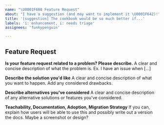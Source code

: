 ```yaml
---
name: "\U0001F680 Feature Request"
about: "I have a suggestion (and may want to implement it \U0001F642)!"
title: '[suggestion] The cookbook would be so much better if...'
labels: 'i: enhancement, i: needs triage'
assignees: 'funkypenguin'

---
```


## Feature Request

**Is your feature request related to a problem? Please describe.**
A clear and concise description of what the problem is. Ex. I have an issue when [...]

**Describe the solution you'd like**
A clear and concise description of what you want to happen. Add any considered drawbacks.

**Describe alternatives you've considered**
A clear and concise description of any alternative solutions or features you've considered.

**Teachability, Documentation, Adoption, Migration Strategy**
If you can, explain how users will be able to use this and possibly write out a version the docs.
Maybe a screenshot or design?
